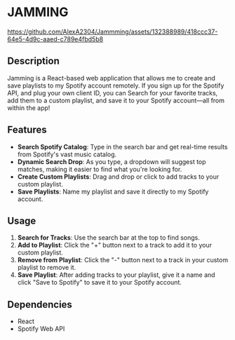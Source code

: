 # JAMMING

https://github.com/AlexA2304/Jammming/assets/132388989/418ccc37-64e5-4d9c-aaed-c789e4fbd5b8

## Description

Jamming is a React-based web application that allows me to create and save playlists to my Spotify account remotely. If you sign up for the Spotify API, and plug your own client ID, you can Search for your favorite tracks, add them to a custom playlist, and save it to your Spotify account—all from within the app! 

## Features

- **Search Spotify Catalog**: Type in the search bar and get real-time results from Spotify's vast music catalog.
- **Dynamic Search Drop**: As you type, a dropdown will suggest top matches, making it easier to find what you're looking for.
- **Create Custom Playlists**: Drag and drop or click to add tracks to your custom playlist.
- **Save Playlists**: Name my playlist and save it directly to my Spotify account.


## Usage

1. **Search for Tracks**: Use the search bar at the top to find songs.
2. **Add to Playlist**: Click the "+" button next to a track to add it to your custom playlist.
3. **Remove from Playlist**: Click the "-" button next to a track in your custom playlist to remove it.
4. **Save Playlist**: After adding tracks to your playlist, give it a name and click "Save to Spotify" to save it to your Spotify account.

## Dependencies

- React
- Spotify Web API



